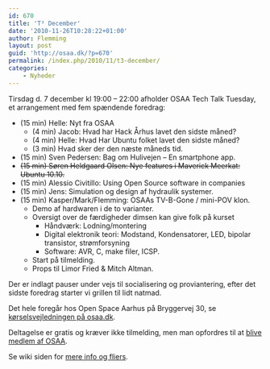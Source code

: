 ```yaml
---
id: 670
title: 'T³ December'
date: '2010-11-26T10:28:22+01:00'
author: Flemming
layout: post
guid: 'http://osaa.dk/?p=670'
permalink: /index.php/2010/11/t3-december/
categories:
    - Nyheder
---
```


Tirsdag d. 7 december kl 19:00 – 22:00 afholder OSAA Tech Talk Tuesday, et arrangement med fem spændende foredrag:

- (15 min) Helle: Nyt fra OSAA 
    - (4 min) Jacob: Hvad har Hack Århus lavet den sidste måned?
    - (4 min) Helle: Hvad Har Ubuntu folket lavet den sidste måned?
    - (3 min) Hvad sker der den næste måneds tid.
- (15 min) Sven Pedersen: Bag om Hulivejen – En smartphone app.
- <del datetime="2010-12-02T09:53:25+00:00">(15 min) Søren Heldgaard Olsen: Nye features i Maverick Meerkat: Ubuntu 10.10.</del>
- (15 min) Alessio Civitillo: Using Open Source software in companies
- (15 min) Jens: Simulation og design af hydraulik systemer.
- (15 min) Kasper/Mark/Flemming: OSAAs TV-B-Gone / mini-POV klon. 
    - Demo af hardwaren i de to varianter.
    - Oversigt over de færdigheder dimsen kan give folk på kurset 
        - Håndværk: Lodning/montering
        - Digital elektronik teori: Modstand, Kondensatorer, LED, bipolar transistor, strømforsyning
        - Software: AVR, C, make filer, ICSP.
    - Start på tilmelding.
    - Props til Limor Fried &amp; Mitch Altman.

<a id="Backup_foredrag_.2F_foredrag_til_n.C3.A6ste_gang" name="Backup_foredrag_.2F_foredrag_til_n.C3.A6ste_gang"></a>

Der er indlagt pauser under vejs til socialisering og proviantering, efter det sidste foredrag starter vi grillen til lidt natmad.

Det hele foregår hos Open Space Aarhus på Bryggervej 30, se [kørselsvejledningen på osaa.dk](http://openspaceaarhus.dk/wiki/index.php/Location).

Deltagelse er gratis og kræver ikke tilmelding, men man opfordres til at [blive medlem af OSAA](https://www.osaa.dk//bliv-medlem/).

Se wiki siden for [mere info og fliers](https://www.osaa.dk//wiki/index.php/Referat20101207).